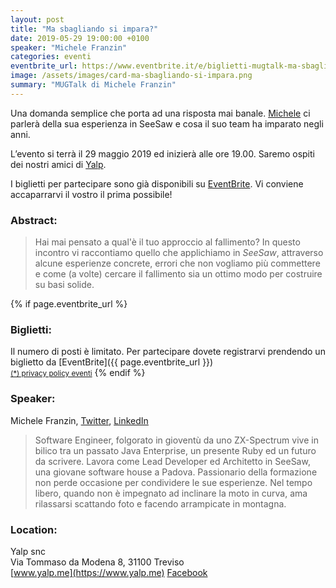 ```yaml
---
layout: post
title: "Ma sbagliando si impara?"
date: 2019-05-29 19:00:00 +0100
speaker: "Michele Franzin"
categories: eventi
eventbrite_url: https://www.eventbrite.it/e/biglietti-mugtalk-ma-sbagliando-si-impara-61749316869
image: /assets/images/card-ma-sbagliando-si-impara.png
summary: "MUGTalk di Michele Franzin"
---
```


Una domanda semplice che porta ad una risposta mai banale. [Michele](#speaker) ci parlerà della sua esperienza in SeeSaw e cosa il suo team ha imparato negli anni.

L’evento si terrà il 29 maggio 2019 ed inizierà alle ore 19.00. Saremo ospiti dei nostri amici di [Yalp](#location).

I biglietti per partecipare sono già disponibili su [EventBrite](#tickets). Vi conviene accaparrarvi il vostro il prima possibile!

<h3>Abstract:</h3>

> Hai mai pensato a qual'è il tuo approccio al fallimento? In questo incontro vi raccontiamo quello che applichiamo in *SeeSaw*, attraverso alcune esperienze concrete, errori che non vogliamo più commettere e come (a volte) cercare il fallimento sia un ottimo modo per costruire su basi solide.

{% if page.eventbrite_url %}
<a id="tickets"></a>
<h3>Biglietti:</h3>
Il numero di posti è limitato. Per partecipare dovete registrarvi prendendo un biglietto da [EventBrite]({{ page.eventbrite_url }})<br/>
<small><a href="#privacy-policy">(*) privacy policy eventi</a></small>
{% endif %}

<a id="speaker"></a>
<h3>Speaker:</h3>

Michele Franzin,
[Twitter](https://twitter.com/realfuzzy),
[LinkedIn](https://www.linkedin.com/in/michelefranzin)

> Software Engineer, folgorato in gioventù da uno ZX-Spectrum vive in bilico tra un passato Java Enterprise, un presente Ruby ed un futuro da scrivere.
Lavora come Lead Developer ed Architetto in SeeSaw, una giovane software house a Padova.
Passionario della formazione non perde occasione per condividere le sue esperienze.
Nel tempo libero, quando non è impegnato ad inclinare la moto in curva, ama rilassarsi scattando foto e facendo arrampicate in montagna.

<a id="location"></a>
<h3>Location:</h3>

Yalp snc<br/>
Via Tommaso da Modena 8, 31100 Treviso<br/>
[www.yalp.me](https://www.yalp.me) [Facebook](https://www.facebook.com/WeMadeStrategies)

